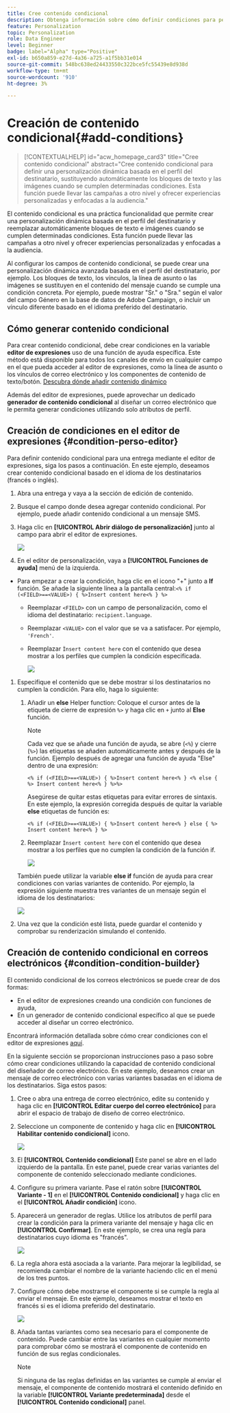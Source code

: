 ```yaml
---
title: Cree contenido condicional
description: Obtenga información sobre cómo definir condiciones para personalizar su contenido en la IU de la web de Adobe Campaign
feature: Personalization
topic: Personalization
role: Data Engineer
level: Beginner
badge: label="Alpha" type="Positive"
exl-id: b650a859-e27d-4a36-a725-a1f5bb31e014
source-git-commit: 548bc638ed24433550c322bce5fc55439e8d938d
workflow-type: tm+mt
source-wordcount: '910'
ht-degree: 3%

---
```


# Creación de contenido condicional{#add-conditions}

>[!CONTEXTUALHELP]
>id="acw_homepage_card3"
>title="Cree contenido condicional"
>abstract="Cree contenido condicional para definir una personalización dinámica basada en el perfil del destinatario, sustituyendo automáticamente los bloques de texto y las imágenes cuando se cumplen determinadas condiciones. Esta función puede llevar las campañas a otro nivel y ofrecer experiencias personalizadas y enfocadas a la audiencia."

El contenido condicional es una práctica funcionalidad que permite crear una personalización dinámica basada en el perfil del destinatario y reemplazar automáticamente bloques de texto e imágenes cuando se cumplen determinadas condiciones. Esta función puede llevar las campañas a otro nivel y ofrecer experiencias personalizadas y enfocadas a la audiencia.

Al configurar los campos de contenido condicional, se puede crear una personalización dinámica avanzada basada en el perfil del destinatario, por ejemplo. Los bloques de texto, los vínculos, la línea de asunto o las imágenes se sustituyen en el contenido del mensaje cuando se cumple una condición concreta. Por ejemplo, puede mostrar &quot;Sr.&quot; o &quot;Sra.&quot; según el valor del campo Género en la base de datos de Adobe Campaign, o incluir un vínculo diferente basado en el idioma preferido del destinatario.

## Cómo generar contenido condicional

Para crear contenido condicional, debe crear condiciones en la variable **editor de expresiones** uso de una función de ayuda específica. Este método está disponible para todos los canales de envío en cualquier campo en el que pueda acceder al editor de expresiones, como la línea de asunto o los vínculos de correo electrónico y los componentes de contenido de texto/botón. [Descubra dónde añadir contenido dinámico](gs-personalization.md/#access)

Además del editor de expresiones, puede aprovechar un dedicado **generador de contenido condicional** al diseñar un correo electrónico que le permita generar condiciones utilizando solo atributos de perfil.

## Creación de condiciones en el editor de expresiones {#condition-perso-editor}

Para definir contenido condicional para una entrega mediante el editor de expresiones, siga los pasos a continuación. En este ejemplo, deseamos crear contenido condicional basado en el idioma de los destinatarios (francés o inglés).

1. Abra una entrega y vaya a la sección de edición de contenido.

1. Busque el campo donde desea agregar contenido condicional. Por ejemplo, puede añadir contenido condicional a un mensaje SMS.

1. Haga clic en **[!UICONTROL Abrir diálogo de personalización]** junto al campo para abrir el editor de expresiones.

   ![](assets/open-perso-editor-sms.png)

1. En el editor de personalización, vaya a **[!UICONTROL Funciones de ayuda]** menú de la izquierda.

* Para empezar a crear la condición, haga clic en el icono &quot;+&quot; junto a **If** función. Se añade la siguiente línea a la pantalla central:`<% if (<FIELD>==<VALUE>) { %>Insert content here<% } %>`

   * Reemplazar `<FIELD>` con un campo de personalización, como el idioma del destinatario: `recipient.language`.
   * Reemplazar `<VALUE>` con el valor que se va a satisfacer. Por ejemplo, `'French'`.
   * Reemplazar `Ìnsert content here` con el contenido que desea mostrar a los perfiles que cumplen la condición especificada.

     ![](assets/condition-sample1.png)

1. Especifique el contenido que se debe mostrar si los destinatarios no cumplen la condición. Para ello, haga lo siguiente:

   1. Añadir un **else** Helper function: Coloque el cursor antes de la etiqueta de cierre de expresión `%>` y haga clic en `+` junto al **Else** función.

      >[!NOTE]
      >
      >Cada vez que se añade una función de ayuda, se abre (`<%`) y cierre (`%>`) las etiquetas se añaden automáticamente antes y después de la función. Ejemplo después de agregar una función de ayuda &quot;Else&quot; dentro de una expresión:
      >
      >`<% if (<FIELD>==<VALUE>) { %>Insert content here<% } <% else { %> Insert content here<% } %>%>`
      >
      >Asegúrese de quitar estas etiquetas para evitar errores de sintaxis. En este ejemplo, la expresión corregida después de quitar la variable **else** etiquetas de función es:
      >
      >`<% if (<FIELD>==<VALUE>) { %>Insert content here<% } else { %> Insert content here<% } %>`

   1. Reemplazar `Ìnsert content here` con el contenido que desea mostrar a los perfiles que no cumplen la condición de la función if.

      ![](assets/condition-sample2.png)

   También puede utilizar la variable **else if** función de ayuda para crear condiciones con varias variantes de contenido. Por ejemplo, la expresión siguiente muestra tres variantes de un mensaje según el idioma de los destinatarios:

   ![](assets/condition-sample3.png)

1. Una vez que la condición esté lista, puede guardar el contenido y comprobar su renderización simulando el contenido.

## Creación de contenido condicional en correos electrónicos  {#condition-condition-builder}

El contenido condicional de los correos electrónicos se puede crear de dos formas:
* En el editor de expresiones creando una condición con funciones de ayuda,
* En un generador de contenido condicional específico al que se puede acceder al diseñar un correo electrónico.

Encontrará información detallada sobre cómo crear condiciones con el editor de expresiones [aquí](#condition-perso-editor).

En la siguiente sección se proporcionan instrucciones paso a paso sobre cómo crear condiciones utilizando la capacidad de contenido condicional del diseñador de correo electrónico. En este ejemplo, deseamos crear un mensaje de correo electrónico con varias variantes basadas en el idioma de los destinatarios. Siga estos pasos:

1. Cree o abra una entrega de correo electrónico, edite su contenido y haga clic en **[!UICONTROL Editar cuerpo del correo electrónico]** para abrir el espacio de trabajo de diseño de correo electrónico.

1. Seleccione un componente de contenido y haga clic en **[!UICONTROL Habilitar contenido condicional]** icono.

   ![](assets/condition-email-enable.png)

1. El **[!UICONTROL Contenido condicional]** Este panel se abre en el lado izquierdo de la pantalla. En este panel, puede crear varias variantes del componente de contenido seleccionado mediante condiciones.

1. Configure su primera variante. Pase el ratón sobre **[!UICONTROL Variante - 1]** en el **[!UICONTROL Contenido condicional]** y haga clic en el **[!UICONTROL Añadir condición]** icono.

1. Aparecerá un generador de reglas. Utilice los atributos de perfil para crear la condición para la primera variante del mensaje y haga clic en **[!UICONTROL Confirmar]**. En este ejemplo, se crea una regla para destinatarios cuyo idioma es &quot;francés&quot;.

   ![](assets/condition-email-rule.png)

1. La regla ahora está asociada a la variante. Para mejorar la legibilidad, se recomienda cambiar el nombre de la variante haciendo clic en el menú de los tres puntos.

1. Configure cómo debe mostrarse el componente si se cumple la regla al enviar el mensaje. En este ejemplo, deseamos mostrar el texto en francés si es el idioma preferido del destinatario.

   ![](assets/condition-email-variant1.png)

1. Añada tantas variantes como sea necesario para el componente de contenido. Puede cambiar entre las variantes en cualquier momento para comprobar cómo se mostrará el componente de contenido en función de sus reglas condicionales.

   >[!NOTE]
   >Si ninguna de las reglas definidas en las variantes se cumple al enviar el mensaje, el componente de contenido mostrará el contenido definido en la variable **[!UICONTROL Variante predeterminada]** desde el **[!UICONTROL Contenido condicional]** panel.
